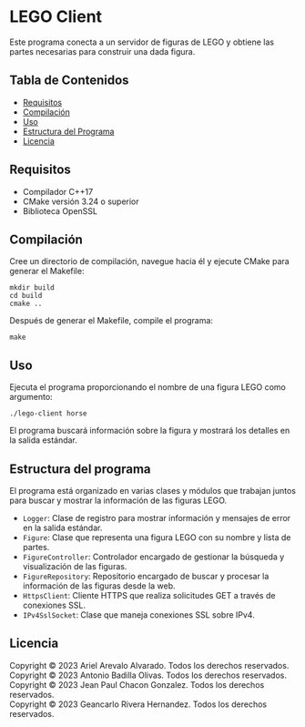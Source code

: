 # LEGO Client

Este programa conecta a un servidor de figuras de LEGO y obtiene las partes necesarias para construir una dada figura.

## Tabla de Contenidos

- [Requisitos](#requisitos)
- [Compilación](#compilación)
- [Uso](#uso)
- [Estructura del Programa](#estructura-del-programa)
- [Licencia](#licencia)

## Requisitos

- Compilador C++17
- CMake versión 3.24 o superior
- Biblioteca OpenSSL

## Compilación

Cree un directorio de compilación, navegue hacia él y ejecute CMake para generar el Makefile:

    mkdir build
    cd build
    cmake ..

Después de generar el Makefile, compile el programa:

    make

## Uso

Ejecuta el programa proporcionando el nombre de una figura LEGO como argumento:

    ./lego-client horse

El programa buscará información sobre la figura y mostrará los detalles en la salida estándar.

## Estructura del programa

El programa está organizado en varias clases y módulos que trabajan juntos para buscar y mostrar la información de las figuras LEGO.

- `Logger`: Clase de registro para mostrar información y mensajes de error en la salida estándar.
- `Figure`: Clase que representa una figura LEGO con su nombre y lista de partes.
- `FigureController`: Controlador encargado de gestionar la búsqueda y visualización de las figuras.
- `FigureRepository`: Repositorio encargado de buscar y procesar la información de las figuras desde la web.
- `HttpsClient`: Cliente HTTPS que realiza solicitudes GET a través de conexiones SSL.
- `IPv4SslSocket`: Clase que maneja conexiones SSL sobre IPv4.

## Licencia

Copyright © 2023 Ariel Arevalo Alvarado. Todos los derechos reservados.  
Copyright © 2023 Antonio Badilla Olivas. Todos los derechos reservados.  
Copyright © 2023 Jean Paul Chacon Gonzalez. Todos los derechos reservados.  
Copyright © 2023 Geancarlo Rivera Hernandez. Todos los derechos reservados.  
